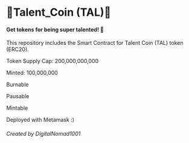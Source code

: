 # :dancers:Talent_Coin (TAL):dancers:




#### Get tokens for being super talented! :metal:



This repository includes the Smart Contract for Talent Coin (TAL) token (ERC20). 

Token Supply Cap: 200,000,000,000

Minted: 100,000,000

Burnable

Pausable

Mintable

Deployed with Metamask :)

###### Created by DigitalNomad1001

